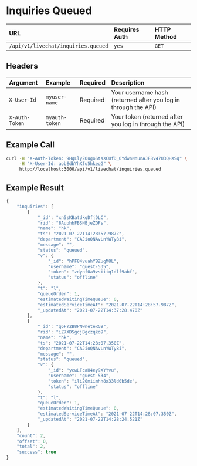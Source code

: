 # Inquiries Queued

| URL | Requires Auth | HTTP Method |
| :--- | :--- | :--- |
| `/api/v1/livechat/inquiries.queued` | `yes` | `GET` |

## Headers

| Argument | Example | Required | Description |
| :--- | :--- | :--- | :--- |
| `X-User-Id` | `myuser-name` | Required | Your username hash \(returned after you log in through the API\) |
| `X-Auth-Token` | `myauth-token` | Required | Your token \(returned after you log in through the API\) |

## Example Call

```bash
curl -H "X-Auth-Token: 9HqLlyZOugoStsXCUfD_0YdwnNnunAJF8V47U3QHXSq" \
     -H "X-User-Id: aobEdbYhXfu5hkeqG" \
     http://localhost:3000/api/v1/livechat/inquiries.queued
```

## Example Result

```javascript
{
    "inquiries": [
        {
            "_id": "xn5sKBatdkgDfjDLC",
            "rid": "8AuphbFBSNBjeZQFs",
            "name": "hk",
            "ts": "2021-07-22T14:28:57.987Z",
            "department": "CAJioQNAvLnYWTy8i",
            "message": "",
            "status": "queued",
            "v": {
                "_id": "hPF84vuahYBZugM8L",
                "username": "guest-535",
                "token": "zdynf0a9vsiiiq1dlf9abf",
                "status": "offline"
            },
            "t": "l",
            "queueOrder": 1,
            "estimatedWaitingTimeQueue": 0,
            "estimatedServiceTimeAt": "2021-07-22T14:28:57.987Z",
            "_updatedAt": "2021-07-22T14:37:28.470Z"
        },
        {
            "_id": "g6FY2B8PNwneteRG9",
            "rid": "iZ7XDSgcjBgczqko9",
            "name": "hk",
            "ts": "2021-07-22T14:28:07.350Z",
            "department": "CAJioQNAvLnYWTy8i",
            "message": "",
            "status": "queued",
            "v": {
                "_id": "ycwLFcaH4ey9XYYvu",
                "username": "guest-534",
                "token": "ili20miimhh8x33ld0b5de",
                "status": "offline"
            },
            "t": "l",
            "queueOrder": 1,
            "estimatedWaitingTimeQueue": 0,
            "estimatedServiceTimeAt": "2021-07-22T14:28:07.350Z",
            "_updatedAt": "2021-07-22T14:28:24.521Z"
        }
    ],
    "count": 2,
    "offset": 0,
    "total": 2,
    "success": true
}
```



